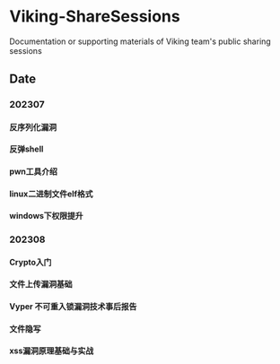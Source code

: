 # Viking-ShareSessions
Documentation or supporting materials of Viking team's public sharing sessions

## Date

### 202307
#### 反序列化漏洞
#### 反弹shell
#### pwn工具介绍
#### linux二进制文件elf格式
#### windows下权限提升
### 202308
#### Crypto入门
#### 文件上传漏洞基础
#### Vyper 不可重入锁漏洞技术事后报告
#### 文件隐写
#### xss漏洞原理基础与实战